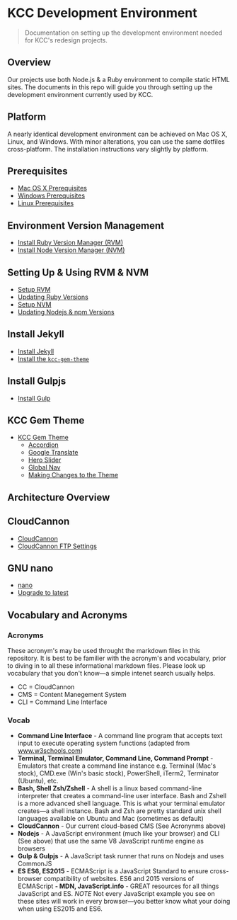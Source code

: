 # KCC Development Environment

> Documentation on setting up the development environment needed for KCC's redesign projects.

## Overview

Our projects use both Node.js & a Ruby environment to compile static HTML sites. The documents in this repo will guide you through setting up the development environment currently used by KCC.

## Platform

A nearly identical development environment can be achieved on Mac OS X, Linux, and Windows.  With minor alterations, you can use the same dotfiles cross-platform. The installation instructions vary slightly by platform.

## Prerequisites

- [Mac OS X Prerequisites](./macosx_prerequisites.md)
- [Windows Prerequisites](./windows_prerequisites.md)
- [Linux Prerequisites](./linux_prerequisites.md)

## Environment Version Management

- [Install Ruby Version Manager (RVM)](./installing_rvm.md)
- [Install Node Version Manager (NVM)](./installing_nvm.md)

## Setting Up & Using RVM & NVM

- [Setup RVM](./setup_rvm.md)
- [Updating Ruby Versions](./update_ruby.md)
- [Setup NVM](./setup_nvm.md)
- [Updating Nodejs & npm Versions](./update_node.md)

## Install Jekyll

- [Install Jekyll](./installing_jekyll.md)
- [Install the `kcc-gem-theme`](./installing_theme.md)

## Install Gulpjs

- [Install Gulp](./installing_gulp.md)

## KCC Gem Theme

- [KCC Gem Theme](https://github.com/KankakeeCommunityCollege/kcc-development-environment/tree/master/kcc-gem-theme#kcc-gem-theme)
  - [Accordion](./kcc-gem-theme/accordion.md)
  - [Google Translate](./kcc-gem-theme/translate.md)
  - [Hero Slider](./kcc-gem-theme/hero-slider.md)
  - [Global Nav](./kcc-gem-theme/global-nav.md)
  - [Making Changes to the Theme](./kcc-gem-theme/ruby-gems.md)

## Architecture Overview

## CloudCannon

- [CloudCannon](./cloudcannon/)
- [CloudCannon FTP Settings](./cloudcannon/cloudcannon-ftp.md)


## GNU nano

- [nano](./nano/)
- [Upgrade to latest](./nano/upgrade-nano.md)

## Vocabulary and Acronyms

### Acronyms

These acronym's may be used throught the markdown files in this repository. It is best to be familier with the acronym's and vocabulary, prior to diving in to all these informational markdown files. Please look up vocabulary that you don't know—a simple intenet search usually helps.

- CC = CloudCannon
- CMS = Content Manegement System
- CLI = Command Line Interface


### Vocab

- **Command Line Interface** - A command line program that accepts text input to execute operating system functions (adapted from www.w3schools.com)
- **Terminal, Terminal Emulator, Command Line, Command Prompt** - Emulators that create a command line instance e.g. Terminal (Mac's stock), CMD.exe (Win's basic stock), PowerShell, iTerm2, Terminator (Ubuntu), etc.
- **Bash, Shell Zsh/Zshell** - A shell is a linux based command-line interpreter that creates a command-line user interface. Bash and Zshell is a more advanced shell language. This is what your terminal emulator creates—a shell instance. Bash and Zsh are pretty standard unix shell languages available on Ubuntu and Mac (sometimes as default)
- **CloudCannon** - Our current cloud-based CMS (See Acronynms above)
- **Nodejs** - A JavaScript environment (much like your browser) and CLI (See above) that use the same V8 JavaScript runtime engine as browsers
- **Gulp & Gulpjs** - A JavaScript task runner that runs on Nodejs and uses CommonJS
- **ES ES6, ES2015** - ECMAScript is a JavaScript Standard to ensure cross-browser compatibility of websites. ES6 and 2015 versions of ECMAScript
**- MDN, JavaScript.info** - GREAT resources for all things JavaScript and ES. *NOTE* Not every JavaScript example you see on these sites will work in every browser—you better know what your doing when using ES2015 and ES6.